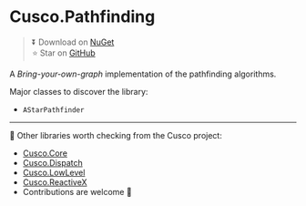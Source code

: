 # Cusco.Pathfinding

> ⏬ Download on [NuGet](https://www.nuget.org/packages/Cusco.Pathfinding)  
> ⭐ Star on [GitHub](https://github.com/Supraxel/Cusco)

A _Bring-your-own-graph_ implementation of the pathfinding algorithms.

Major classes to discover the library:
- `AStarPathfinder`

---

👀 Other libraries worth checking from the Cusco project:
- [Cusco.Core](https://github.com/Supraxel/Cusco/blob/main/libs/core/README.md)
- [Cusco.Dispatch](https://github.com/Supraxel/Cusco/blob/main/libs/dispatch/README.md)
- [Cusco.LowLevel](https://github.com/Supraxel/Cusco/blob/main/libs/low-level/README.md)
- [Cusco.ReactiveX](https://github.com/Supraxel/Cusco/blob/main/libs/ReactiveX/README.md)
- Contributions are welcome 🤝
